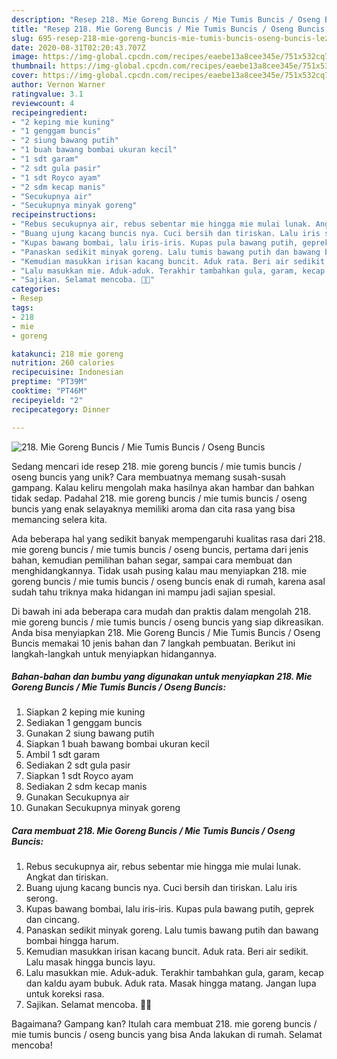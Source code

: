 ```yaml
---
description: "Resep 218. Mie Goreng Buncis / Mie Tumis Buncis / Oseng Buncis, Lezat Sekali"
title: "Resep 218. Mie Goreng Buncis / Mie Tumis Buncis / Oseng Buncis, Lezat Sekali"
slug: 695-resep-218-mie-goreng-buncis-mie-tumis-buncis-oseng-buncis-lezat-sekali
date: 2020-08-31T02:20:43.707Z
image: https://img-global.cpcdn.com/recipes/eaebe13a8cee345e/751x532cq70/218-mie-goreng-buncis-mie-tumis-buncis-oseng-buncis-foto-resep-utama.jpg
thumbnail: https://img-global.cpcdn.com/recipes/eaebe13a8cee345e/751x532cq70/218-mie-goreng-buncis-mie-tumis-buncis-oseng-buncis-foto-resep-utama.jpg
cover: https://img-global.cpcdn.com/recipes/eaebe13a8cee345e/751x532cq70/218-mie-goreng-buncis-mie-tumis-buncis-oseng-buncis-foto-resep-utama.jpg
author: Vernon Warner
ratingvalue: 3.1
reviewcount: 4
recipeingredient:
- "2 keping mie kuning"
- "1 genggam buncis"
- "2 siung bawang putih"
- "1 buah bawang bombai ukuran kecil"
- "1 sdt garam"
- "2 sdt gula pasir"
- "1 sdt Royco ayam"
- "2 sdm kecap manis"
- "Secukupnya air"
- "Secukupnya minyak goreng"
recipeinstructions:
- "Rebus secukupnya air, rebus sebentar mie hingga mie mulai lunak. Angkat dan tiriskan."
- "Buang ujung kacang buncis nya. Cuci bersih dan tiriskan. Lalu iris serong."
- "Kupas bawang bombai, lalu iris-iris. Kupas pula bawang putih, geprek dan cincang."
- "Panaskan sedikit minyak goreng. Lalu tumis bawang putih dan bawang bombai hingga harum."
- "Kemudian masukkan irisan kacang buncit. Aduk rata. Beri air sedikit. Lalu masak hingga buncis layu."
- "Lalu masukkan mie. Aduk-aduk. Terakhir tambahkan gula, garam, kecap dan kaldu ayam bubuk. Aduk rata. Masak hingga matang. Jangan lupa untuk koreksi rasa."
- "Sajikan. Selamat mencoba. 🤗💕"
categories:
- Resep
tags:
- 218
- mie
- goreng

katakunci: 218 mie goreng 
nutrition: 260 calories
recipecuisine: Indonesian
preptime: "PT39M"
cooktime: "PT46M"
recipeyield: "2"
recipecategory: Dinner

---
```



![218. Mie Goreng Buncis / Mie Tumis Buncis / Oseng Buncis](https://img-global.cpcdn.com/recipes/eaebe13a8cee345e/751x532cq70/218-mie-goreng-buncis-mie-tumis-buncis-oseng-buncis-foto-resep-utama.jpg)

Sedang mencari ide resep 218. mie goreng buncis / mie tumis buncis / oseng buncis yang unik? Cara membuatnya memang susah-susah gampang. Kalau keliru mengolah maka hasilnya akan hambar dan bahkan tidak sedap. Padahal 218. mie goreng buncis / mie tumis buncis / oseng buncis yang enak selayaknya memiliki aroma dan cita rasa yang bisa memancing selera kita.

Ada beberapa hal yang sedikit banyak mempengaruhi kualitas rasa dari 218. mie goreng buncis / mie tumis buncis / oseng buncis, pertama dari jenis bahan, kemudian pemilihan bahan segar, sampai cara membuat dan menghidangkannya. Tidak usah pusing kalau mau menyiapkan 218. mie goreng buncis / mie tumis buncis / oseng buncis enak di rumah, karena asal sudah tahu triknya maka hidangan ini mampu jadi sajian spesial.




Di bawah ini ada beberapa cara mudah dan praktis dalam mengolah 218. mie goreng buncis / mie tumis buncis / oseng buncis yang siap dikreasikan. Anda bisa menyiapkan 218. Mie Goreng Buncis / Mie Tumis Buncis / Oseng Buncis memakai 10 jenis bahan dan 7 langkah pembuatan. Berikut ini langkah-langkah untuk menyiapkan hidangannya.

<!--inarticleads1-->

##### Bahan-bahan dan bumbu yang digunakan untuk menyiapkan 218. Mie Goreng Buncis / Mie Tumis Buncis / Oseng Buncis:

1. Siapkan 2 keping mie kuning
1. Sediakan 1 genggam buncis
1. Gunakan 2 siung bawang putih
1. Siapkan 1 buah bawang bombai ukuran kecil
1. Ambil 1 sdt garam
1. Sediakan 2 sdt gula pasir
1. Siapkan 1 sdt Royco ayam
1. Sediakan 2 sdm kecap manis
1. Gunakan Secukupnya air
1. Gunakan Secukupnya minyak goreng




<!--inarticleads2-->

##### Cara membuat 218. Mie Goreng Buncis / Mie Tumis Buncis / Oseng Buncis:

1. Rebus secukupnya air, rebus sebentar mie hingga mie mulai lunak. Angkat dan tiriskan.
1. Buang ujung kacang buncis nya. Cuci bersih dan tiriskan. Lalu iris serong.
1. Kupas bawang bombai, lalu iris-iris. Kupas pula bawang putih, geprek dan cincang.
1. Panaskan sedikit minyak goreng. Lalu tumis bawang putih dan bawang bombai hingga harum.
1. Kemudian masukkan irisan kacang buncit. Aduk rata. Beri air sedikit. Lalu masak hingga buncis layu.
1. Lalu masukkan mie. Aduk-aduk. Terakhir tambahkan gula, garam, kecap dan kaldu ayam bubuk. Aduk rata. Masak hingga matang. Jangan lupa untuk koreksi rasa.
1. Sajikan. Selamat mencoba. 🤗💕




Bagaimana? Gampang kan? Itulah cara membuat 218. mie goreng buncis / mie tumis buncis / oseng buncis yang bisa Anda lakukan di rumah. Selamat mencoba!
